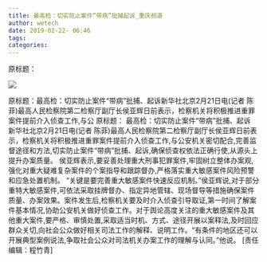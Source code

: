 ```yaml
---
title: 最高检：切实防止案件“带病”批捕起诉_重庆频道
author: wetech
date: 2019-02-22- 06:46
tags: 
categories: 
---
```

原标题：
<!-- more -->
                
<img align="center" border="0" src="http://p2.ifengimg.com/a/2016/0810/204c433878d5cf9size1_w16_h16.png" />
                
            
原标题：最高检：切实防止案件“带病”批捕、起诉新华社北京2月21日电(记者 陈菲)最高人民检察院第二检察厅副厅长侯亚辉日前表示，检察机关将积极推进重罪案件提前介入侦查工作,与公
原标题：
最高检：切实防止案件“带病”批捕、起诉
新华社北京2月21日电(记者 陈菲)最高人民检察院第二检察厅副厅长侯亚辉日前表示，检察机关将积极推进重罪案件提前介入侦查工作,与公安机关密切配合,完善监督途径和方法,切实防止案件“带病”批捕、起诉,确保侦查权依法正确行使,从源头上提升办案质量。
侯亚辉表示,要妥善处理重大刑事犯罪案件,牢固树立整体办案观,强化对重大疑难复杂案件的个案指导和跟踪督办,严格落实重大敏感案件风险预警和应急处置机制。
“关键是要完善重大敏感案件快速反应机制。”侯亚辉说,对于部分重特大敏感案件,可依法采取挂牌督办、指定异地管辖、现场督导等措施确保案件质量、办案效果。案件发生后,检察机关要及时介入侦查引导取证,第一时间了解案件基本情况,协助公安机关做好侦查工作。对于舆论高度关注的重大敏感案件及其他重大案件,要严格、审慎处置,采取适当时机、方式、途径开展以案释法,及时回应群众关切,向社会公众做好相关司法工作的解释、说明工作。“有条件的地区还可以开展典型案例说法,争取社会公众对司法机关办案工作的理解与认同。”他说。
[责任编辑：程竹青]
            
